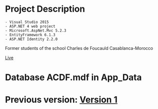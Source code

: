 

Project Description
===================

    - Visual Studio 2015
    - ASP.NET 4 web project
    - Microsoft.AspNet.Mvc 5.2.3
    - EntityFramework 6.1.3
    - ASP.NET Identity 2.2.0 

Former students of the school Charles de Foucauld Casablanca-Morocco

[Live](http://jowalva.ddns.net/ACDF)

Database ACDF.mdf in App_Data
=============================

Previous version: [Version 1](https://github.com/jalvarez54/ACDF-V1-Obsolete-)
================
